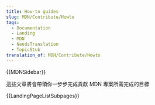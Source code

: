 ```yaml
---
title: How-to guides
slug: MDN/Contribute/Howto
tags:
  - Documentation
  - Landing
  - MDN
  - NeedsTranslation
  - TopicStub
translation_of: MDN/Contribute/Howto
---
```

{{MDNSidebar}}

這些文章將會帶領你一步步完成貢獻 MDN 專案所需完成的目標

{{LandingPageListSubpages}}
